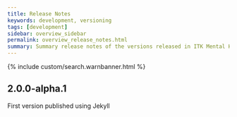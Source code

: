 ```yaml
---
title: Release Notes
keywords: development, versioning
tags: [development]
sidebar: overview_sidebar
permalink: overview_release_notes.html
summary: Summary release notes of the versions released in ITK Mental Health eDischarge Implementation Guide
---
```


{% include custom/search.warnbanner.html %}

  
## 2.0.0-alpha.1 ##
First version published using Jekyll

